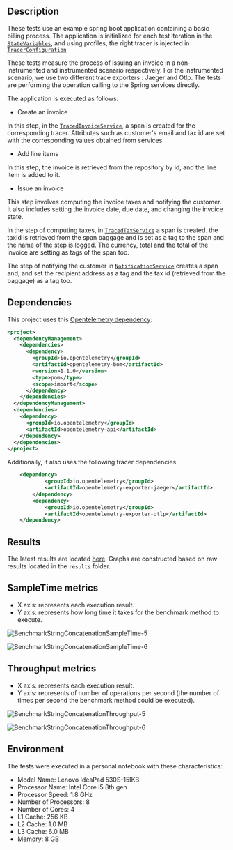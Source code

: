 
## Description

These tests use an example spring boot application containing a basic billing process. The application is 
initialized for each test iteration in the [`StateVariables`](), 
and using profiles, the right tracer is injected in [`TracerConfiguration`]() 
   
These tests measure the process of issuing an invoice in a non-instrumented and instrumented scenario respectively. For the instrumented scenario, we use two different trace exporters : Jaeger and Otlp.
The tests are performing the operation calling to the Spring services directly.

The application is executed as follows:
- Create an invoice

In this step, in the [`TracedInvoiceService`](), a span is created for the corresponding tracer. Attributes such as customer's email and tax id are set with the corresponding values obtained from services.

- Add line items

In this step, the invoice is retrieved from the repository by id, and the line item is added to it. 

- Issue an invoice

This step involves computing the invoice taxes and notifying the customer. It also includes setting the invoice date, due date, and changing the invoice state. 

In the step of computing taxes, in [`TracedTaxService`]() a span is created.
the taxId is retrieved from the span baggage and is set as a tag to the span and the name of the step is logged. The currency, total and the total of the invoice are setting as tags of the span too.

The step of notifying the customer in [`NotificationService`]() creates a span and, and set the recipient address as a tag and the tax id (retrieved from the baggage) as a tag too.  

## Dependencies

This project uses this [Opentelemetry dependency](https://github.com/open-telemetry/opentelemetry-java):

```xml
<project>
  <dependencyManagement>
    <dependencies>
      <dependency>
        <groupId>io.opentelemetry</groupId>
        <artifactId>opentelemetry-bom</artifactId>
        <version>1.1.0</version>
        <type>pom</type>
        <scope>import</scope>
      </dependency>
    </dependencies>
  </dependencyManagement>
  <dependencies>
    <dependency>
      <groupId>io.opentelemetry</groupId>
      <artifactId>opentelemetry-api</artifactId>
    </dependency>
  </dependencies>
</project>

```

Additionally, it also uses the following tracer dependencies

```xml
    <dependency>
            <groupId>io.opentelemetry</groupId>
            <artifactId>opentelemetry-exporter-jaeger</artifactId>
        </dependency>
        <dependency>
            <groupId>io.opentelemetry</groupId>
            <artifactId>opentelemetry-exporter-otlp</artifactId>
    </dependency>
```

## Results

The latest results are located [here]().
Graphs are constructed based on raw results located in the ``results`` folder.

## SampleTime metrics

- X axis: represents each execution result.
- Y axis: represents how long time it takes for the benchmark method to execute.

![BenchmarkStringConcatenationSampleTime-5](results-imgs/BenchmarkStringConcatenationSampleTime5.png)

![BenchmarkStringConcatenationSampleTime-6](results-imgs/BenchmarkStringConcatenationSampleTime6.png)

## Throughput metrics

- X axis: represents each execution result.
- Y axis: represents of number of operations per second  (the number of times per second the benchmark method could be executed).

![BenchmarkStringConcatenationThroughput-5](results-imgs/BenchmarkStringConcatenationThroughput5.png)

![BenchmarkStringConcatenationThroughput-6](results-imgs/BenchmarkStringConcatenationThroughput6.png)


## Environment
The tests were executed in a personal notebook with these characteristics:

- Model Name: Lenovo IdeaPad 530S-15IKB
- Processor Name:	Intel Core i5 8th gen
- Processor Speed:	1.8 GHz
- Number of Processors:	8
- Number of Cores: 4
- L1 Cache: 256 KB
- L2 Cache:	1.0 MB
- L3 Cache:	6.0 MB
- Memory:	8 GB

